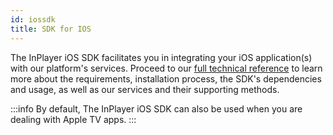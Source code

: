 ```yaml
---
id: iossdk
title: SDK for IOS
---
```


The InPlayer iOS SDK facilitates you in integrating your iOS application(s) with our platform's services. 
Proceed to our [full technical reference](https://inplayer-org.github.io/inplayer-ios-sdk/) to learn more about the requirements, installation process, the SDK's dependencies and usage, as well as our services and their supporting methods. 

:::info
By default, The InPlayer iOS SDK can also be used when you are dealing with Apple TV apps.
:::
